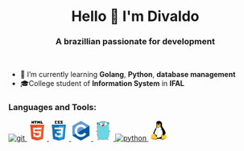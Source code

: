 

<h1 align="center">Hello 🤩 I'm Divaldo</h1>
<h3 align="center">A brazillian passionate for development </h3>


<p align="left"> <a href="https://twitter.com/" target="blank"><img src="https://img.shields.io/twitter/follow/?logo=twitter&style=for-the-badge" alt="" /></a> </p>

- 🌱 I’m currently learning **Golang**, **Python**, **database management**
- 🎓College student of **Information System** in **IFAL**

<h3 align="left">Languages and Tools:</h3>
<p align="left"> <a href="https://git-scm.com/" target="_blank" rel="noreferrer"> <img src="https://www.vectorlogo.zone/logos/git-scm/git-scm-icon.svg" alt="git" width="40" height="40"/> </a> 
<a href="https://www.w3.org/html/" target="_blank" rel="noreferrer"> <img src="https://raw.githubusercontent.com/devicons/devicon/master/icons/html5/html5-original-wordmark.svg" alt="html5" width="40" height="40"/> </a> 
<a href="https://www.w3schools.com/css/" target="_blank" rel="noreferrer"> <img src="https://raw.githubusercontent.com/devicons/devicon/master/icons/css3/css3-original-wordmark.svg" alt="css3" width="40" height="40"/> </a> 
<a href="https://www.cprogramming.com/" target="_blank" rel="noreferrer"> <img src="https://raw.githubusercontent.com/devicons/devicon/master/icons/c/c-original.svg" alt="c" width="40" height="40"/> </a> 
<a href="https://golang.org" target="_blank" rel="noreferrer"> <img src="https://raw.githubusercontent.com/devicons/devicon/master/icons/go/go-original.svg" alt="go" width="40" height="40"/> </a> 
<a href = "[https://www.google.com/url?sa=i&url=https%3A%2F%2Fen.wikipedia.org%2Fwiki%2FPython_%2528programming_language%2529&psig=AOvVaw37fmgLWyUSGCyhDD4SmKev&ust=1699707194023000&source=images&cd=vfe&opi=89978449&ved=0CBEQjRxqFwoTCPCh_O28uYIDFQAAAAAdAAAAABAE](https://en.wikipedia.org/wiki/Python_%28programming_language%29)" target = "_blank" rel = "noreferrer"> <img src="![image](https://github.com/Divaldoh/Divaldoh/assets/127199453/21006202-fdbb-4524-b182-9fa5545c057d)
" alt ="python" width ="40" height = "40"/> </a>
<a href="https://www.linux.org/" target="_blank" rel="noreferrer"> <img src="https://raw.githubusercontent.com/devicons/devicon/master/icons/linux/linux-original.svg" alt="linux" width="40" height="40"/> </a> </p>
